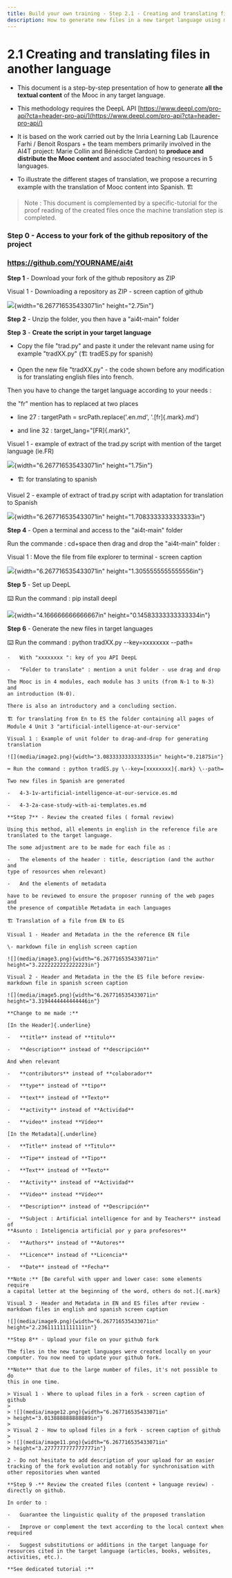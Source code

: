```yaml
---
title: Build your own training - Step 2.1 - Creating and translating files in another language
description: How to generate new files in a new target language using machine translation
---
```

# 2.1 Creating and translating files in another language
 
-   This document is a step-by-step presentation of how to generate **all the textual content** of the Mooc in any target language.
-   This methodology requires the DeepL API [https://www.deepl.com/pro-api?cta=header-pro-api/](https://www.deepl.com/pro-api?cta=header-pro-api/)

-   It is based on the work carried out by the Inria Learning Lab
(Laurence Farhi / Benoit Rospars + the team members primarily
involved in the AI4T project: Marie Collin and Bénédicte Cardon) to
**produce and distribute the Mooc content** and associated teaching
resources in 5 languages.

-   To illustrate the different stages of translation, we propose a
recurring example with the translation of Mooc content into Spanish.
🏗️

> Note : This document is complemented by a specific-tutorial for the
> proof reading of the created files once the machine translation step
> is completed.

### **Step 0** - Access to your fork of the github repository of the project

### https://github.com/YOURNAME/ai4t

**Step 1** - Download your fork of the github repository as ZIP

Visual 1 - Downloading a repository as ZIP - screen caption of github

![](media/image10.png){width="6.267716535433071in" height="2.75in"}

**Step 2** - Unzip the folder, you then have a "ai4t-main" folder

**Step 3** - **Create the script in your target language**

-   Copy the file "trad.py" and paste it under the relevant name using
for example "tradXX.py" (🏗️ tradES.py for spanish)

-   Open the new file "tradXX.py" - the code shown before any
modification is for translating english files into french.

Then you have to change the target language according to your needs :

the "fr" mention has to replaced at two places

-   line 27 : targetPath = srcPath.replace(\'.en.md\',
\'.[fr]{.mark}.md\')

-   and line 32 : target_lang=\"[FR]{.mark}\",

Visuel 1 - example of extract of the trad.py script with mention of the
target language (ie.FR)

![](media/image4.png){width="6.267716535433071in" height="1.75in"}

-   🏗️ for translating to spanish

Visuel 2 - example of extract of trad.py script with adaptation for
translation to Spanish

![](media/image8.png){width="6.267716535433071in"
height="1.7083333333333333in"}

**Step 4** - Open a terminal and access to the "ai4t-main" folder

Run the commande : cd+space then drag and drop the "ai4t-main" folder :

Visual 1 : Move the file from file explorer to terminal - screen caption

![](media/image6.png){width="6.267716535433071in"
height="1.3055555555555556in"}

**Step 5** - Set up DeepL

⌨️ Run the command : pip install deepl

![](media/image7.png){width="4.166666666666667in"
height="0.14583333333333334in"}

**Step 6** - Generate the new files in target languages

⌨️ Run the command : python tradXX.py --key=xxxxxxxx --path=<folder to translate>

    -   With "xxxxxxxx ": key of you API DeepL

    -   "Folder to translate" : mention a unit folder - use drag and drop

    The Mooc is in 4 modules, each module has 3 units (from N-1 to N-3) and
    an introduction (N-0).

    There is also an introductory and a concluding section.

    🏗️ for translating from En to ES the folder containing all pages of
    Module 4 Unit 3 "artificial-intelligence-at-our-service"

    Visual 1 : Example of unit folder to drag-and-drop for generating
    translation

    ![](media/image2.png){width="3.0833333333333335in" height="0.21875in"}

    ⌨️ Run the command : python tradES.py \--key=[xxxxxxxx]{.mark} \--path=

    Two new files in Spanish are generated

    -   4-3-1v-artificial-intelligence-at-our-service.es.md

    -   4-3-2a-case-study-with-ai-templates.es.md

    **Step 7** - Review the created files ( formal review)

    Using this method, all elements in english in the reference file are
    translated to the target language.

    The some adjustment are to be made for each file as :

    -   The elements of the header : title, description (and the author and
    type of resources when relevant)

    -   And the elements of metadata

    have to be reviewed to ensure the proposer running of the web pages and
    the presence of compatible Metadata in each languages

    🏗️ Translation of a file from EN to ES

    Visual 1 - Header and Metadata in the the reference EN file

    \- markdown file in english screen caption

    ![](media/image3.png){width="6.267716535433071in"
    height="3.2222222222222223in"}

    Visual 2 - Header and Metadata in the the ES file before review-
    markdown file in spanish screen caption

    ![](media/image5.png){width="6.267716535433071in"
    height="3.3194444444444446in"}

    **Change to me made :**

    [In the Header]{.underline}

    -   **title** instead of **titulo**

    -   **description** instead of **descripción**

    And when relevant

    -   **contributors** instead of **colaborador**

    -   **type** instead of **tipo**

    -   **text** instead of **Texto**

    -   **activity** instead of **Actividad**

    -   **video** instead **Vídeo**

    [In the Metadata]{.underline}

    -   **Title** instead of **Titulo**

    -   **Tipe** instead of **Tipo**

    -   **Text** instead of **Texto**

    -   **Activity** instead of **Actividad**

    -   **Video** instead **Vídeo**

    -   **Description** instead of **Descripción**

    -   **Subject : Artificial intelligence for and by Teachers** instead of
    **Asunto : Inteligencia artificial por y para profesores**

    -   **Authors** instead of **Autores**

    -   **Licence** instead of **Licencia**

    -   **Date** instead of **Fecha**

    **Note :** [Be careful with upper and lower case: some elements require
    a capital letter at the beginning of the word, others do not.]{.mark}

    Visual 3 - Header and Metadata in EN and ES files after review -
    markdown files in english and spanish screen caption

    ![](media/image9.png){width="6.267716535433071in"
    height="2.236111111111111in"}

    **Step 8** - Upload your file on your github fork

    The files in the new target languages were created locally on your
    computer. You now need to update your github fork.

    **Note** that due to the large number of files, it's not possible to do
    this in one time.

    > Visual 1 - Where to upload files in a fork - screen caption of github
    >
    > ![](media/image12.png){width="6.267716535433071in"
    > height="3.013888888888889in"}
    >
    > Visual 2 - How to upload files in a fork - screen caption of github
    >
    > ![](media/image11.png){width="6.267716535433071in"
    > height="3.2777777777777777in"}

    2 - Do not hesitate to add description of your upload for an easier
    tracking of the fork evolution and notably for synchronisation with
    other repositories when wanted

    **Step 9 -** Review the created files (content + language review) -
    directly on github.

    In order to :

    -   Guarantee the linguistic quality of the proposed translation

    -   Improve or complement the text according to the local context when
    required

    -   Suggest substitutions or additions in the target language for
    resources cited in the target language (articles, books, websites,
    activities, etc.).

    **See dedicated tutorial :**
